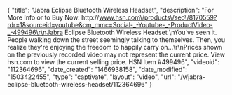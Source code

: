 {
    "title": "Jabra Eclipse Bluetooth Wireless Headset",
    "description": "For More Info or to Buy Now: http:\/\/www.hsn.com\/products\/seo\/8170559?rdr=1&sourceid=youtube&cm_mmc=Social-_-Youtube-_-ProductVideo-_-499496\r\nJabra Eclipse Bluetooth Wireless Headset  \nYou've seen it. People walking down the street seemingly talking to themselves. Then, you realize they're enjoying the freedom to happily carry on...\r\nPrices shown on the previously recorded video may not represent the current price.  View hsn.com to view the current selling price. HSN Item #499496",
    "videoid": "112364696",
    "date_created": "1466938158",
    "date_modified": "1503422455",
    "type": "captivate",
    "layout": "video",
    "url": "\/v\/jabra-eclipse-bluetooth-wireless-headset\/112364696"
}